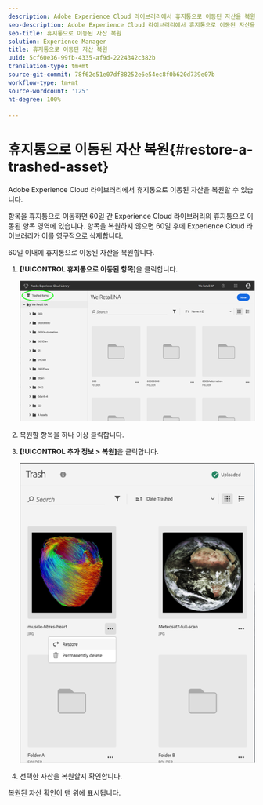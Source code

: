 ```yaml
---
description: Adobe Experience Cloud 라이브러리에서 휴지통으로 이동된 자산을 복원할 수 있습니다.
seo-description: Adobe Experience Cloud 라이브러리에서 휴지통으로 이동된 자산을 복원할 수 있습니다.
seo-title: 휴지통으로 이동된 자산 복원
solution: Experience Manager
title: 휴지통으로 이동된 자산 복원
uuid: 5cf60e36-99fb-4335-af9d-2224342c382b
translation-type: tm+mt
source-git-commit: 78f62e51e07df88252e6e54ec8f0b620d739e07b
workflow-type: tm+mt
source-wordcount: '125'
ht-degree: 100%

---
```



# 휴지통으로 이동된 자산 복원{#restore-a-trashed-asset}

Adobe Experience Cloud 라이브러리에서 휴지통으로 이동된 자산을 복원할 수 있습니다.

항목을 휴지통으로 이동하면 60일 간 Experience Cloud 라이브러리의 휴지통으로 이동된 항목 영역에 있습니다. 항목을 복원하지 않으면 60일 후에 Experience Cloud 라이브러리가 이를 영구적으로 삭제합니다.

60일 이내에 휴지통으로 이동된 자산을 복원합니다.

1. **[!UICONTROL 휴지통으로 이동된 항목]**&#x200B;을 클릭합니다.

   ![](assets/library_general_trashed_items.png)

1. 복원할 항목을 하나 이상 클릭합니다.
1. **[!UICONTROL 추가 정보 > 복원]**&#x200B;을 클릭합니다.

   ![](assets/library_restore_perm_delete.png)

1. 선택한 자산을 복원할지 확인합니다.

복원된 자산 확인이 맨 위에 표시됩니다.
